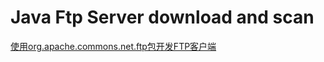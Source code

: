 # Java Ftp Server download and scan





[使用org.apache.commons.net.ftp包开发FTP客户端](http://www.cnblogs.com/tt_mc/archive/2010/03/22/1691708.html)
[]()
[]()
[]()
[]()
[]()
[]()
[]()
[]()






























































